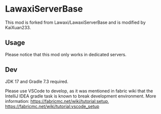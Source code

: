 # LawaxiServerBase

This mod is forked from Lawaxi/LawaxiServerBase and is modified by KaiXuan233.

## Usage

Please notice that this mod only works in dedicated servers.

## Dev

JDK 17 and Gradle 7.3 required.

Please use VSCode to develop, as it was mentioned in fabric wiki that the IntelliJ IDEA gradle task is known to break development environment.
More information: https://fabricmc.net/wiki/tutorial:setup, https://fabricmc.net/wiki/tutorial:vscode_setup
